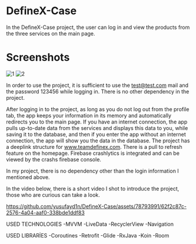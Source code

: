 # DefineX-Case
In the DefineX-Case project, the user can log in and view the products from the three services on the main page.

# Screenshots

![1](https://github.com/yusufayd1n/DefineX-Case/assets/78793991/059ef565-84de-437a-a16a-d043141110f7|width=100px])
![2](https://github.com/yusufayd1n/DefineX-Case/assets/78793991/85e7c889-12fb-4924-8cc9-15cfb31d28a6|width=100px])


In order to use the project, it is sufficient to use the test@test.com mail and the password 123456 while logging in. There is no other dependency in the project.

After logging in to the project, as long as you do not log out from the profile tab, the app keeps your information in its memory and automatically redirects you to the main page.
If you have an internet connection, the app pulls up-to-date data from the services and displays this data to you, while saving it to the database, and then if you enter the app without an internet connection, the app will show you the data in the database.
The project has a deeplink structure for www.teamdefinex.com.
There is a pull to refresh feature on the homepage.
Firebase crashlytics is integrated and can be viewed by the crashs firebase console.

In my project, there is no dependency other than the login information I mentioned above.

In the video below, there is a short video I shot to introduce the project, those who are curious can take a look.

https://github.com/yusufayd1n/DefineX-Case/assets/78793991/62f2c87c-2576-4a04-aaf0-338bde1ddf83

USED TECHNOLOGIES
-MVVM
-LiveData
-RecyclerView
-Navigation

USED LIBRARİES
-Coroutines
-Retrofit
-Glide
-RxJava
-Koin
-Room
